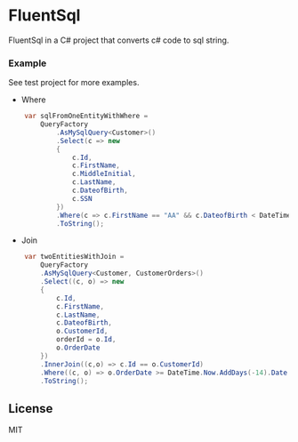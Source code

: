 # FluentSql

FluentSql in a C# project that converts c# code to sql string.


### Example
See test project for more examples.
* Where
```c#
    var sqlFromOneEntityWithWhere = 
		QueryFactory
			.AsMySqlQuery<Customer>()
			.Select(c => new
			{
				c.Id,
				c.FirstName,
				c.MiddleInitial,
				c.LastName,
				c.DateofBirth,
				c.SSN
			})
			.Where(c => c.FirstName == "AA" && c.DateofBirth < DateTime.Now.AddDays(60))
			.ToString();
```
* Join
```c#
    var twoEntitiesWithJoin = 
        QueryFactory
        .AsMySqlQuery<Customer, CustomerOrders>()
        .Select((c, o) => new
        {
            c.Id,
            c.FirstName,
            c.LastName,
            c.DateofBirth,
            o.CustomerId,
            orderId = o.Id,
            o.OrderDate
        })
        .InnerJoin((c,o) => c.Id == o.CustomerId)
        .Where((c, o) => o.OrderDate >= DateTime.Now.AddDays(-14).Date && c.FirstName == "AAA")
        .ToString();
```

License
----

MIT
